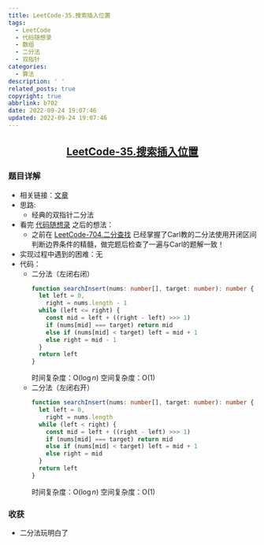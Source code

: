 ```yaml
---
title: LeetCode-35.搜索插入位置
tags:
  - LeetCode
  - 代码随想录
  - 数组
  - 二分法
  - 双指针
categories:
  - 算法
description: ' '
related_posts: true
copyright: true
abbrlink: b702
date: 2022-09-24 19:07:46
updated: 2022-09-24 19:07:46
---
```


## <center>[LeetCode-35.搜索插入位置](https://leetcode.cn/problems/search-insert-position/)</center>

### 题目详解

- 相关链接：[文章](https://programmercarl.com/0035.%E6%90%9C%E7%B4%A2%E6%8F%92%E5%85%A5%E4%BD%8D%E7%BD%AE.html)
- 思路:
  - 经典的双指针二分法
- 看完 [代码随想录](https://programmercarl.com/0035.%E6%90%9C%E7%B4%A2%E6%8F%92%E5%85%A5%E4%BD%8D%E7%BD%AE.html) 之后的想法：
  - 之前在 [LeetCode-704.二分查找](https://andy.city/archives/4f45.html) 已经掌握了Carl教的二分法使用开闭区间判断边界条件的精髓，做完题后检查了一遍与Carl的题解一致！
- 实现过程中遇到的困难：无
- 代码：
  - 二分法（左闭右闭）
    ```ts
    function searchInsert(nums: number[], target: number): number {
      let left = 0,
        right = nums.length - 1
      while (left <= right) {
        const mid = left + ((right - left) >>> 1)
        if (nums[mid] === target) return mid
        else if (nums[mid] < target) left = mid + 1
        else right = mid - 1
      }
      return left
    }
    ```
    时间复杂度：O($\log n$)
    空间复杂度：O(1)
  - 二分法（左闭右开）
    ```ts
    function searchInsert(nums: number[], target: number): number {
      let left = 0,
        right = nums.length
      while (left < right) {
        const mid = left + ((right - left) >>> 1)
        if (nums[mid] === target) return mid
        else if (nums[mid] < target) left = mid + 1
        else right = mid
      }
      return left
    }
    ```
    时间复杂度：O($\log n$)
    空间复杂度：O(1)

### 收获

- 二分法玩明白了
